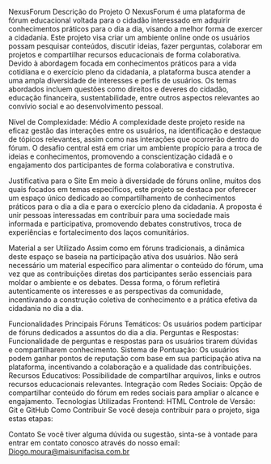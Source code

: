NexusForum 
Descrição do Projeto
O NexusForum é uma plataforma de fórum educacional voltada para o cidadão interessado em adquirir conhecimentos práticos para o dia a dia, visando a melhor forma de exercer a cidadania.  Este projeto visa criar um ambiente online onde os usuários possam pesquisar conteúdos, discutir ideias, fazer perguntas, colaborar em projetos e compartilhar recursos educacionais de forma colaborativa. Devido à abordagem focada em conhecimentos práticos para a vida cotidiana e o exercício pleno da cidadania, a plataforma busca atender a uma ampla diversidade de interesses e perfis de usuários. Os temas abordados incluem questões como direitos e deveres do cidadão, educação financeira, sustentabilidade, entre outros aspectos relevantes ao convívio social e ao desenvolvimento pessoal.

Nível de Complexidade: Médio
A complexidade deste projeto reside na eficaz gestão das interações entre os usuários, na identificação e destaque de tópicos relevantes, assim como nas interações que ocorrerão dentro do fórum. O desafio central está em criar um ambiente propício para a troca de ideias e conhecimentos, promovendo a conscientização cidadã e o engajamento dos participantes de forma colaborativa e construtiva.

Justificativa para o Site
Em meio à diversidade de fóruns online, muitos dos quais focados em temas específicos, este projeto se destaca por oferecer um espaço único dedicado ao compartilhamento de conhecimentos práticos para o dia a dia e para o exercício pleno da cidadania. A proposta é unir pessoas interessadas em contribuir para uma sociedade mais informada e participativa, promovendo debates construtivos, troca de experiências e fortalecimento dos laços comunitários.

Material a ser Utilizado
Assim como em fóruns tradicionais, a dinâmica deste espaço se baseia na participação ativa dos usuários. Não será necessário um material específico para alimentar o conteúdo do fórum, uma vez que as contribuições diretas dos participantes serão essenciais para moldar o ambiente e os debates. Dessa forma, o fórum refletirá autenticamente os interesses e as perspectivas da comunidade, incentivando a construção coletiva de conhecimento e a prática efetiva da cidadania no dia a dia.

Funcionalidades Principais
Fóruns Temáticos: Os usuários podem participar de fóruns dedicados a assuntos do dia a dia.
Perguntas e Respostas: Funcionalidade de perguntas e respostas para os usuários tirarem dúvidas e compartilharem conhecimento.
Sistema de Pontuação: Os usuários podem ganhar pontos de reputação com base em sua participação ativa na plataforma, incentivando a colaboração e a qualidade das contribuições.
Recursos Educativos: Possibilidade de compartilhar arquivos, links e outros recursos educacionais relevantes.
Integração com Redes Sociais: Opção de compartilhar conteúdo do fórum em redes sociais para ampliar o alcance e engajamento.
Tecnologias Utilizadas
Frontend: HTML
Controle de Versão: Git e GitHub
Como Contribuir
Se você deseja contribuir para o projeto, siga estas etapas:


Contato
Se você tiver alguma dúvida ou sugestão, sinta-se à vontade para entrar em contato conosco através do nosso email: 
Diogo.moura@maisunifacisa.com.br
